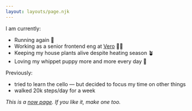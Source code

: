 ```yaml
---
layout: layouts/page.njk
---
```


I am currently:
- Running again 👟
- Working as a senior frontend eng at [Vero](https://sayvero.com/) 👩‍💻
- Keeping my house plants alive despite heating season 🪴
- Loving my whippet puppy more and more every day 🐶

Previously:
- tried to learn the cello — but decided to focus my time on other things
- walked 20k steps/day for a week

_This is a [now page](https://nownownow.com/about). If you like it, make one too._
